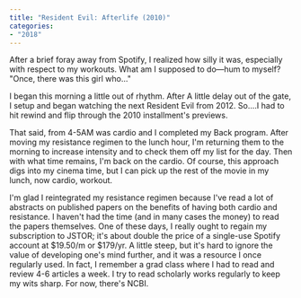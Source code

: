```yaml
---
title: "Resident Evil: Afterlife (2010)"
categories:
- "2018"
---
```


After a brief foray away from Spotify, I realized how silly it was, especially with respect to my workouts.  What am I supposed to do—hum to myself?  "Once, there was this girl who..."

I began this morning a little out of rhythm.  After A little delay out of the gate, I setup and began watching the next Resident Evil from 2012.  So....I had to hit rewind and flip through the 2010 installment's previews.

That said, from 4-5AM was cardio and I completed my Back program.  After moving my resistance regimen to the lunch hour, I'm returning them to the morning to increase intensity and to check them off my list for the day.  Then with what time remains, I'm back on the cardio.  Of course, this approach digs into my cinema time, but I can pick up the rest of the movie in my lunch, now cardio, workout.

I'm glad I reintegrated my resistance regimen because I've read a lot of abstracts on published papers on the benefits of having both cardio and resistance.  I haven't had the time (and in many cases the money) to read the papers themselves.  One of these days, I really ought to regain my subscription to JSTOR; it's about double the price of a single-use Spotify account at $19.50/m or $179/yr.  A little steep, but it's hard to ignore the value of developing one's mind further, and it was a resource I once regularly used.  In fact, I remember a grad class where I had to read and review 4-6 articles a week.  I try to read scholarly works regularly to keep my wits sharp.  For now, there's NCBI.